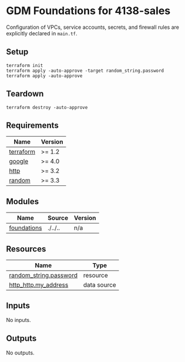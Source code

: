 # GDM Foundations for 4138-sales

Configuration of VPCs, service accounts, secrets, and firewall rules are explicitly
declared in `main.tf`.

## Setup

```shell
terraform init
terraform apply -auto-approve -target random_string.password
terraform apply -auto-approve
```

## Teardown

```shell
terraform destroy -auto-approve
```

<!-- spell-checker: ignore markdownlint -->
<!-- markdownlint-disable no-inline-html -->
<!-- BEGINNING OF PRE-COMMIT-TERRAFORM DOCS HOOK -->
## Requirements

| Name | Version |
|------|---------|
| <a name="requirement_terraform"></a> [terraform](#requirement\_terraform) | >= 1.2 |
| <a name="requirement_google"></a> [google](#requirement\_google) | >= 4.0 |
| <a name="requirement_http"></a> [http](#requirement\_http) | >= 3.2 |
| <a name="requirement_random"></a> [random](#requirement\_random) | >= 3.3 |

## Modules

| Name | Source | Version |
|------|--------|---------|
| <a name="module_foundations"></a> [foundations](#module\_foundations) | ./../.. | n/a |

## Resources

| Name | Type |
|------|------|
| [random_string.password](https://registry.terraform.io/providers/hashicorp/random/latest/docs/resources/string) | resource |
| [http_http.my_address](https://registry.terraform.io/providers/hashicorp/http/latest/docs/data-sources/http) | data source |

## Inputs

No inputs.

## Outputs

No outputs.
<!-- END OF PRE-COMMIT-TERRAFORM DOCS HOOK -->
<!-- markdownlint-enable no-inline-html -->
